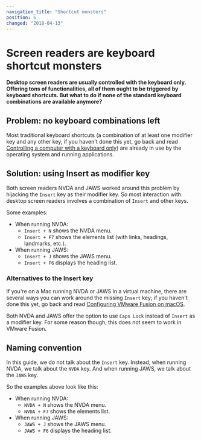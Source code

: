 ```yaml
---
navigation_title: "Shortcut monsters"
position: 6
changed: "2018-04-13"
---
```


# Screen readers are keyboard shortcut monsters

**Desktop screen readers are usually controlled with the keyboard only. Offering tons of functionalities, all of them ought to be triggered by keyboard shortcuts. But what to do if none of the standard keyboard combinations are available anymore?**

## Problem: no keyboard combinations left

Most traditional keyboard shortcuts (a combination of at least one modifier key and any other key, if you haven't done this yet, go back and read [Controlling a computer with a keyboard only](/knowledge/keyboard-only/controlling-a-computer)) are already in use by the operating system and running applications.

## Solution: using Insert as modifier key

Both screen readers NVDA and JAWS worked around this problem by hijacking the `Insert` key as their modifier key. So most interaction with desktop screen readers involves a combination of `Insert` and other keys.

Some examples:

- When running NVDA:
    - `Insert + N` shows the NVDA menu.
    - `Insert + F7` shows the elements list (with links, headings, landmarks, etc.).
- When running JAWS:
    - `Insert + J` shows the JAWS menu.
    - `Insert + F6` displays the heading list.

### Alternatives to the Insert key

If you're on a Mac running NVDA or JAWS in a virtual machine, there are several ways you can work around the missing `Insert` key; if you haven't done this yet, go back and read [Configuring VMware Fusion on macOS](/setup/windows/vmware-on-macos).

Both NVDA and JAWS offer the option to use `Caps Lock` instead of `Insert` as a modifier key. For some reason though, this does not seem to work in VMware Fusion.

## Naming convention

In this guide, we do not talk about the `Insert` key. Instead, when running NVDA, we talk about the `NVDA` key. And when running JAWS, we talk about the `JAWS` key.

So the examples above look like this:

- When running NVDA:
    - `NVDA + N` shows the NVDA menu.
    - `NVDA + F7` shows the elements list.
- When running JAWS:
    - `JAWS + J` shows the JAWS menu.
    - `JAWS + F6` displays the heading list.
